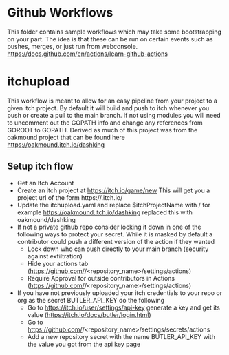 # Github Workflows
This folder contains sample workflows which may take some bootstrapping on your part.
The idea is that these can be run on certain events such as pushes, merges, or just run from webconsole.
https://docs.github.com/en/actions/learn-github-actions

# itchupload
This workflow is meant to allow for an easy pipeline from your project to a given itch project.
By default it will build and push to itch whenever you push or create a pull to the main branch.
If not using modules you will need to uncomment out the GOPATH info and change any references from GOROOT to GOPATH.
Derived as much of this project was from the oakmound project that can be found here https://oakmound.itch.io/dashking
## Setup itch flow
- Get an Itch Account
- Create an itch project at https://itch.io/game/new This will get you a project url of the form https://<username>.itch.io/<gamename>
- Update the itchupload.yaml and replace $itchProjectName with <username>/<gamename> for example https://oakmound.itch.io/dashking replaced this with oakmound/dashking
- If not a private github repo consider locking it down in one of the following ways to protect your secret. While it is masked by default a contributor could push a different version of the action if they wanted
    - Lock down who can push directly to your main branch (security against exfiltration)
    - Hide your actions tab (https://github.com/<username>/<repository_name>/settings/actions)
    - Require Approval for outside contributors in Actions (https://github.com/<username>/<repository_name>/settings/actions)
- If you have not previously uploaded your itch credentials to your repo or org as the secret BUTLER_API_KEY do the following
    - Go to https://itch.io/user/settings/api-key generate a key and get its value (https://itch.io/docs/butler/login.html)
    - Go to https://github.com/<username>/<repository_name>/settings/secrets/actions
    - Add a new repository secret with the name BUTLER_API_KEY with the value you got from the api key page